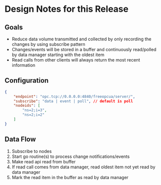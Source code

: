 # Design Notes for this Release

## Goals

- Reduce data volume transmitted and collected by only recording the changes by using subscribe pattern
- Changes/events will be stored in a buffer and continuously read/polled by data manager starting with the oldest item
- Read calls from other clients will always return the most recent information

## Configuration

```json
{
    "endpoint": "opc.tcp://0.0.0.0:4840/freeopcua/server/",
    "subscribe": "data | event | poll", // default is poll
    "nodeids": [
        "ns=2;i=3",
        "ns=2;i=2"
    ]
}
```


## Data Flow

1. Subscribe to nodes
2. Start go routine(s) to process change notifications/events
3. Make read api read from buffer
4. If read call comes from data manager, read oldest item not yet read by data manager
5. Mark the read item in the buffer as read by data manager
